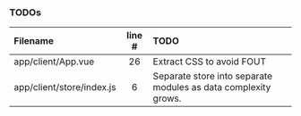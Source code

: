 ### TODOs
| Filename | line # | TODO
|:------|:------:|:------
| app/client/App.vue | 26 | Extract CSS to avoid FOUT
| app/client/store/index.js | 6 | Separate store into separate modules as data complexity grows.

